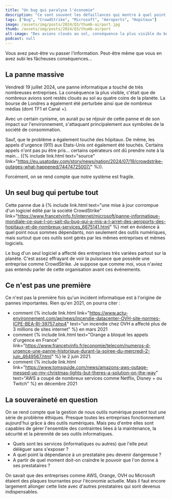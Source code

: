 ```yaml
---
title: "Un bug qui paralyse l'économie"
description: "Ce sont souvent les défaillances qui montre à quel point le numérique est vraiment indispensable dans nos activités."
tags: ["Bug", "CrowdStrike", "Microsoft", "Aéroports", "Hopitaux"]
image: /assets/img/posts/2024/Q3/thumb-airport.jpg
thumb: /assets/img/posts/2024/Q3/thumb-airport
alt-image: "Des avions cloués au sol, conséquence la plus visible du bug informatique de CrowdStrike"
podcast: null
---
```


Vous avez peut-être vu passer l'information. Peut-être même que vous en avez subi les fâcheuses conséquences...

## La panne massive

Vendredi 19 juillet 2024, une panne informatique a touché de très nombreuses entreprises. La conséquence la plus visible, c'était que de nombreux avions sont restés cloués au sol au quatre coins de la planète. La bourse de Londres a également été perturbée ainsi que de nombreux médias (dont TF1 et Canal +).

Avec un certain cynisme, on aurait pu se réjouir de cette panne et de son impact sur l'environnement, s'attaquant principalement aux symboles de la société de consommation. 

Sauf, que le problème a également touché des hôpitaux. De même, les appels d'urgence (911) aux Etats-Unis ont également été touchés. Certains appels n'ont pas pu être pris... certains opérateurs ont dû prendre note à la main... ({% include link.html text="source" link="https://eu.usatoday.com/story/news/nation/2024/07/19/crowdstrike-outages-what-happened/74474725007/" %}).

Forcément, on se rend compte que notre système est fragile.

## Un seul bug qui pertube tout

Cette panne due à {% include link.html text="une mise à jour corrompue d'un logiciel édité par la société CrowdStrike" link="https://www.francetvinfo.fr/internet/microsoft/panne-informatique-mondiale-ce-que-l-on-sait-du-bug-qui-a-mis-a-l-arret-des-aeroports-des-hopitaux-et-de-nombreux-services_6675141.html" %} met en évidence à quel point nous sommes dépendants, non seulement des outils numériques, mais surtout que ces outils sont gérés par les mêmes entreprises et mêmes logiciels.

Le bug d'un seul logiciel a affecté des entreprises très variées partout sur la planète. C'est assez effrayant de voir la puissance que possède une entreprise comme CrowdStrike. Je suppose que comme moi, vous n'aviez pas entendu parler de cette organisation avant ces événements. 

## Ce n'est pas une première

Ce n'est pas la première fois qu'un incident informatique est à l'origine de pannes importantes. Rien qu'en 2021, on pourra citer :
- comment {% include link.html link="https://www.actu-environnement.com/ae/news/incendie-datacenter-OVH-site-normes-ICPE-BEA-RI-39757.php4" text="un incendie chez OVH a affecté plus de 3 millions de sites internet" %} en mars 2021
- comment {% include link.html text="Orange a bloqué les appels d'urgence en France" link="https://www.francetvinfo.fr/economie/telecom/numeros-d-urgence-une-panne-historique-durant-la-soiree-du-mercredi-2-juin_4649567.html" %} le 2 juin 2021.
- comment {% include link.html link="https://www.tomsguide.com/news/amazons-aws-outage-messed-up-my-christmas-lights-but-theres-a-solution-on-the-way" text="AWS a coupé de nombreux services comme Netflix, Disney + ou Twitch" %} en décembre 2021

## La souveraineté en question

On se rend compte que la gestion de nous outils numérique posent tout une série de problème éthiques. Presque toutes les entreprises fonctionnement aujourd'hui grâce à des outils numériques. Mais peu d'entre elles sont capables de gérer l'ensemble des contraintes liées à la maintenance, la sécurité et la pérennité de ses outils informatiques.

- Quels sont les services (informatiques ou autres) que l'elle peut déléguer sans s'exposer ? 
- A quel point la dépendance à un prestataire peu devenir dangereuse ?
- A partir de quel moment doit-on craindre le pouvoir que l'on donne à ses prestataires ?

On savait que des entreprises comme AWS, Orange, OVH ou Microsoft étaient des plaques tournantes pour l'économie actuelle. Mais il faut encore largement allonger cette liste avec d'autres prestataires qui sont devenus indispensables.

